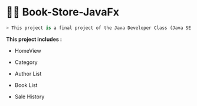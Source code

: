 #  👨‍💻 Book-Store-JavaFx
```python
> This project is a final project of the Java Developer Class (Java SE Online).
```
**This project includes :**

- HomeView

- Category

- Author List

- Book List

- Sale History
